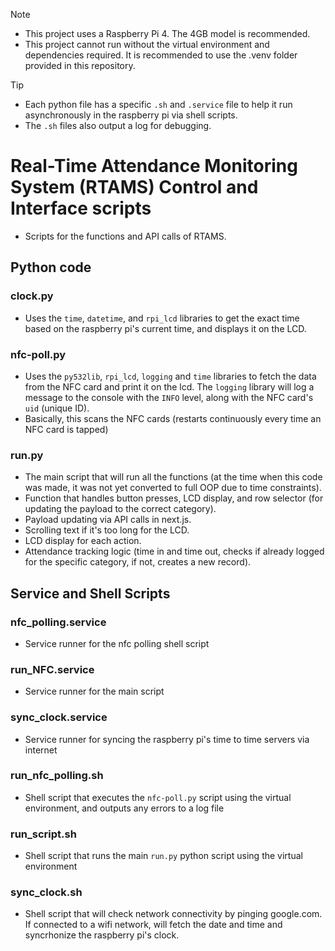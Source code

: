 > [!NOTE]
> - This project uses a Raspberry Pi 4. The 4GB model is recommended.
> - This project cannot run without the virtual environment and dependencies required. It is recommended to use the .venv folder provided in this repository.

> [!TIP]
> - Each python file has a specific `.sh` and `.service` file to help it run asynchronously in the raspberry pi via shell scripts.
> - The `.sh` files also output a log for debugging.

# Real-Time Attendance Monitoring System (RTAMS) Control and Interface scripts
- Scripts for the functions and API calls of RTAMS. 

## Python code

### clock.py
- Uses the `time`, `datetime`, and `rpi_lcd` libraries to get the exact time based on the raspberry pi's current time, and displays it on the LCD.

### nfc-poll.py
- Uses the `py532lib`, `rpi_lcd`, `logging` and `time` libraries to fetch the data from the NFC card and print it on the lcd. The `logging` library will log a message to the console with the `INFO` level, along with the NFC card's `uid` (unique ID).
- Basically, this scans the NFC cards (restarts continuously every time an NFC card is tapped)

### run.py
- The main script that will run all the functions (at the time when this code was made, it was not yet converted to full OOP due to time constraints).
- Function that handles button presses, LCD display, and row selector (for updating the payload to the correct category).
- Payload updating via API calls in next.js.
- Scrolling text if it's too long for the LCD.
- LCD display for each action.
- Attendance tracking logic (time in and time out, checks if already logged for the specific category, if not, creates a new record).

## Service and Shell Scripts

### nfc_polling.service
- Service runner for the nfc polling shell script

### run_NFC.service
- Service runner for the main script

### sync_clock.service
- Service runner for syncing the raspberry pi's time to time servers via internet

### run_nfc_polling.sh
- Shell script that executes the `nfc-poll.py` script using the virtual environment, and outputs any errors to a log file

### run_script.sh
- Shell script that runs the main `run.py` python script using the virtual environment

### sync_clock.sh
- Shell script that will check network connectivity by pinging google.com. If connected to a wifi network, will fetch the date and time and syncrhonize the raspberry pi's clock.
